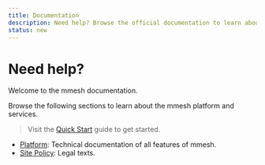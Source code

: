 ```yaml
---
title: Documentation
description: Need help? Browse the official documentation to learn about the mmesh multi-cloud integration platform and services.
status: new
---
```


# Need help?

Welcome to the mmesh documentation.

Browse the following sections to learn about the mmesh platform and services.

> Visit the [Quick Start](/docs/platform/getting-started/quickstart/) guide to get started.

- [Platform](/docs/platform/): Technical documentation of all features of mmesh.
- [Site Policy](/docs/legal/): Legal texts.
